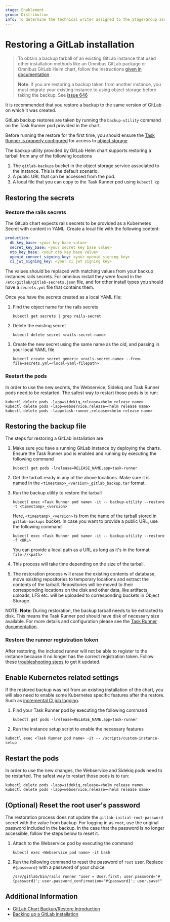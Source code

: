 ```yaml
---
stage: Enablement
group: Distribution
info: To determine the technical writer assigned to the Stage/Group associated with this page, see https://about.gitlab.com/handbook/engineering/ux/technical-writing/#designated-technical-writers
---
```


# Restoring a GitLab installation

> To obtain a backup tarball of an existing GitLab instance that used other installation methods like an Omnibus GitLab package or Omnibus GitLab Helm chart, follow the instructions [given in documentation](https://docs.gitlab.com/ee/raketasks/backup_restore.html#creating-a-backup-of-the-gitlab-system)
>
> **Note**: If you are restoring a backup taken from another instance, you must migrate your existing instance to using object storage before taking the backup. See [issue 646](https://gitlab.com/gitlab-org/charts/gitlab/-/issues/646)

It is recommended that you restore a backup to the same version of GitLab on which it was created.

GitLab backup restores are taken by running the `backup-utility` command on the Task Runner pod provided in the chart.

Before running the restore for the first time, you should ensure the [Task Runner is properly configured](index.md) for
access to [object storage](index.md#object-storage)

The backup utility provided by GitLab Helm chart supports restoring a tarball from any of the following locations

1. The `gitlab-backups` bucket in the object storage service associated to the instance. This is the default scenario.
1. A public URL that can be accessed from the pod.
1. A local file that you can copy to the Task Runner pod using `kubectl cp`

## Restoring the secrets

### Restore the rails secrets

The GitLab chart expects rails secrets to be provided as a Kubernetes Secret with content in YAML. Create a local file with the following content:

```yaml
production:
  db_key_base: <your key base value>
  secret_key_base: <your secret key base value>
  otp_key_base: <your otp key base value>
  openid_connect_signing_key: <your openid signing key>
  ci_jwt_signing_key: <your ci jwt signing key>
```

The values should be replaced with matching values from your backup instances rails secrets. For omnibus install they were found in the `/etc/gitlab/gitlab-secrets.json` file, and for other install types you should have a `secrets.yml` file that contains them.

Once you have the secrets created as a local YAML file:

1. Find the object name for the rails secrets

   ```shell
   kubectl get secrets | grep rails-secret
   ```

1. Delete the existing secret

   ```shell
   kubectl delete secret <rails-secret-name>
   ```

1. Create the new secret using the same name as the old, and passing in your local YAML file

   ```shell
   kubectl create secret generic <rails-secret-name> --from-file=secrets.yml=<local-yaml-filepath>
   ```

### Restart the pods

In order to use the new secrets, the Webservice, Sidekiq and Task Runner pods
need to be restarted. The safest way to restart those pods is to run:

```shell
kubectl delete pods -lapp=sidekiq,release=<helm release name>
kubectl delete pods -lapp=webservice,release=<helm release name>
kubectl delete pods -lapp=task-runner,release=<helm release name>
```

## Restoring the backup file

The steps for restoring a GitLab installation are

1. Make sure you have a running GitLab instance by deploying the charts. Ensure the Task Runner pod is enabled and running by executing the following command

   ```shell
   kubectl get pods -lrelease=RELEASE_NAME,app=task-runner
   ```

1. Get the tarball ready in any of the above locations. Make sure it is named in the `<timestamp>_<version>_gitlab_backup.tar` format.
1. Run the backup utility to restore the tarball

   ```shell
   kubectl exec <Task Runner pod name> -it -- backup-utility --restore -t <timestamp>_<version>
   ```

   Here, `<timestamp>_<version>` is from the name of the tarball stored in `gitlab-backups` bucket. In case you want to provide a public URL, use the following command

   ```shell
   kubectl exec <Task Runner pod name> -it -- backup-utility --restore -f <URL>
   ```

    You can provide a local path as a URL as long as it's in the format: `file://<path>`

1. This process will take time depending on the size of the tarball.
1. The restoration process will erase the existing contents of database, move existing repositories to temporary locations and extract the contents of the tarball. Repositories will be moved to their corresponding locations on the disk and other data, like artifacts, uploads, LFS etc. will be uploaded to corresponding buckets in Object Storage.

NOTE: **Note:**
During restoration, the backup tarball needs to be extracted to disk.
This means the Task Runner pod should have disk of necessary size available.
For more details and configuration please see the [Task Runner documentation](../charts/gitlab/task-runner/index.md#persistence-configuration).

### Restore the runner registration token

After restoring, the included runner will not be able to register to the instance because it no longer has the correct registration token.
Follow these [troubleshooting steps](../troubleshooting/index.md#included-gitlab-runner-failing-to-register) to get it updated.

## Enable Kubernetes related settings

If the restored backup was not from an existing installation of the chart, you will also need to enable some Kubernetes specific features after the restore. Such as
[incremental CI job logging](https://docs.gitlab.com/ee/administration/job_logs.html#new-incremental-logging-architecture).

1. Find your Task Runner pod by executing the following command

   ```shell
   kubectl get pods -lrelease=RELEASE_NAME,app=task-runner
   ```

1. Run the instance setup script to enable the necessary features

  ```shell
  kubectl exec <Task Runner pod name> -it -- /scripts/custom-instance-setup
  ```

## Restart the pods

In order to use the new changes, the Webservice and Sidekiq pods need to be restarted. The safest way to restart those pods is to run:

```shell
kubectl delete pods -lapp=sidekiq,release=<helm release name>
kubectl delete pods -lapp=webservice,release=<helm release name>
```

## (Optional) Reset the root user's password

The restoration process does not update the `gitlab-initial-root-password` secret with the value from backup. For logging in as `root`, use the original password included in the backup. In the case that the password is no longer accessible, follow the steps below to reset it.

1. Attach to the Webservice pod by executing the command

   ```shell
   kubectl exec <Webservice pod name> -it bash
   ```

1. Run the following command to reset the password of `root` user. Replace `#{password}` with a password of your choice

   ```shell
   /srv/gitlab/bin/rails runner "user = User.first; user.password='#{password}'; user.password_confirmation='#{password}'; user.save!"
   ```

## Additional Information

- [GitLab Chart Backup/Restore Introduction](index.md)
- [Backing up a GitLab installation](backup.md)
